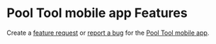 # Pool Tool mobile app Features

Create a [feature request](https://github.com/PegasusPool/pegasus-tool-features/issues/new?assignees=&labels=&template=feature_request.md&title=) or [report a bug](https://github.com/PegasusPool/pegasus-tool-features/issues/new?assignees=&labels=&template=bug_report.md&title=) for the [Pool Tool mobile app](https://pooltool.io/mobile).



